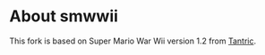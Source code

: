# About smwwii

This fork is based on Super Mario War Wii version 1.2 from
[Tantric](https://github.com/dborth/smw-wii/tree/7f5b39cb4f).
